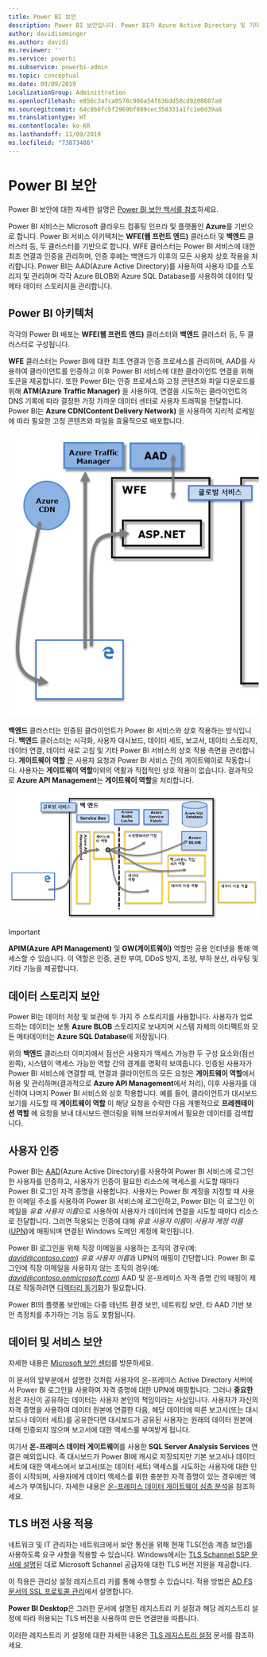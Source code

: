 ```yaml
---
title: Power BI 보안
description: Power BI 보안입니다. Power BI가 Azure Active Directory 및 기타 Azure 서비스와 연결되는 방식입니다. 또한 이 항목에는 심층적인 내용을 제공하는 백서에 대한 링크가 포함되어 있습니다.
author: davidiseminger
ms.author: davidi
ms.reviewer: ''
ms.service: powerbi
ms.subservice: powerbi-admin
ms.topic: conceptual
ms.date: 09/09/2019
LocalizationGroup: Administration
ms.openlocfilehash: e856c3afca0578c906a54f636dd58cd9208607a8
ms.sourcegitcommit: 64c860fcbf2969bf089cec358331a1fc1e0d39a8
ms.translationtype: HT
ms.contentlocale: ko-KR
ms.lasthandoff: 11/09/2019
ms.locfileid: "73873486"
---
```

# <a name="power-bi-security"></a>Power BI 보안

Power BI 보안에 대한 자세한 설명은 [Power BI 보안 백서를 참조](whitepaper-powerbi-security.md)하세요.

Power BI 서비스는 Microsoft 클라우드 컴퓨팅 인프라 및 플랫폼인 **Azure**를 기반으로 합니다. Power BI 서비스 아키텍처는 **WFE(웹 프런트 엔드)** 클러스터 및 **백엔드** 클러스터 등, 두 클러스터를 기반으로 합니다. WFE 클러스터는 Power BI 서비스에 대한 최초 연결과 인증을 관리하며, 인증 후에는 백엔드가 이후의 모든 사용자 상호 작용을 처리합니다. Power BI는 AAD(Azure Active Directory)를 사용하여 사용자 ID를 스토리지 및 관리하며 각각 Azure BLOB와 Azure SQL Database를 사용하여 데이터 및 메타 데이터 스토리지을 관리합니다.

## <a name="power-bi-architecture"></a>Power BI 아키텍처

각각의 Power BI 배포는 **WFE(웹 프런트 엔드)** 클러스터와 **백엔드** 클러스터 등, 두 클러스터로 구성됩니다.

**WFE** 클러스터는 Power BI에 대한 최초 연결과 인증 프로세스를 관리하며, AAD를 사용하여 클라이언트를 인증하고 이후 Power BI 서비스에 대한 클라이언트 연결을 위해 토큰을 제공합니다. 또한 Power BI는 인증 프로세스와 고정 콘텐츠와 파일 다운로드를 위해 **ATM(Azure Traffic Manager)** 을 사용하여, 연결을 시도하는 클라이언트의 DNS 기록에 따라 결정한 가장 가까운 데이터 센터로 사용자 트래픽을 전달합니다. Power BI는 **Azure CDN(Content Delivery Network)** 을 사용하여 지리적 로케일에 따라 필요한 고정 콘텐츠와 파일을 효율적으로 배포합니다.

![](media/service-admin-power-bi-security/pbi_security_v2_wfe.png)

**백엔드** 클러스터는 인증된 클라이언트가 Power BI 서비스와 상호 작용하는 방식입니다. **백엔드** 클러스터는 시각화, 사용자 대시보드, 데이터 세트, 보고서, 데이터 스토리지, 데이터 연결, 데이터 새로 고침 및 기타 Power BI 서비스의 상호 작용 측면을 관리합니다. **게이트웨이 역할** 은 사용자 요청과 Power BI 서비스 간의 게이트웨이로 작동합니다. 사용자는 **게이트웨이 역할**이외의 역활과 직접적인 상호 작용이 없습니다. 결과적으로 **Azure API Management**는 **게이트웨이 역할**을 처리합니다.

![](media/service-admin-power-bi-security/pbi_security_v2_backend_updated.png)

> [!IMPORTANT]
> **APIM(Azure API Management)** 및 **GW(게이트웨이)** 역할만 공용 인터넷을 통해 액세스할 수 있습니다. 이 역할은 인증, 권한 부여, DDoS 방지, 조정, 부하 분산, 라우팅 및 기타 기능을 제공합니다.

## <a name="data-storage-security"></a>데이터 스토리지 보안

Power BI는 데이터 저장 및 보관에 두 가지 주 스토리지를 사용합니다. 사용자가 업로드하는 데이터는 보통 **Azure BLOB** 스토리지로 보내지며 시스템 자체의 아티팩트와 모든 메타데이터는 **Azure SQL Database**에 저장됩니다.

위의 **백엔드** 클러스터 이미지에서 점선은 사용자가 액세스 가능한 두 구성 요소와(점선 왼쪽), 시스템이 액세스 가능한 역할 간의 경계를 명확히 보여줍니다. 인증된 사용자가 Power BI 서비스에 연결할 때, 연결과 클라이언트의 모든 요청은 **게이트웨이 역할**에서 허용 및 관리하며(결과적으로 **Azure API Management**에서 처리), 이후 사용자를 대신하여 나머지 Power BI 서비스와 상호 작용합니다. 예를 들어, 클라이언트가 대시보드 보기를 시도할 때 **게이트웨이 역할** 이 해당 요청을 수락한 다음 개별적으로 **프레젠테이션 역할** 에 요청을 보내 대시보드 렌더링을 위해 브라우저에서 필요한 데이터를 검색합니다.

## <a name="user-authentication"></a>사용자 인증

Power BI는 [AAD](https://azure.microsoft.com/services/active-directory/)(Azure Active Directory)를 사용하여 Power BI 서비스에 로그인한 사용자를 인증하고, 사용자가 인증이 필요한 리소스에 액세스를 시도할 때마다 Power BI 로그인 자격 증명을 사용합니다. 사용자는 Power BI 계정을 지정할 때 사용한 이메일 주소를 사용하여 Power BI 서비스에 로그인하고, Power BI는 이 로그인 이메일을 *유효 사용자 이름*으로 사용하여 사용자가 데이터에 연결을 시도할 때마다 리소스로 전달합니다. 그러면 적용되는 인증에 대해 *유효 사용자 이름*이 *사용자 계정 이름*([UPN](https://msdn.microsoft.com/library/windows/desktop/aa380525\(v=vs.85\).aspx))에 매핑되며 연결된 Windows 도메인 계정에 확인됩니다.

Power BI 로그인을 위해 직장 이메일을 사용하는 조직의 경우(예: <em>david@contoso.com</em>) *유효 사용자 이름*과 UPN의 매핑이 간단합니다. Power BI 로그인에 직장 이메일을 사용하지 않는 조직의 경우(예: <em>david@contoso.onmicrosoft.com</em>) AAD 및 온-프레미스 자격 증명 간의 매핑이 제대로 작동하려면 [디렉터리 동기화](https://technet.microsoft.com/library/jj573653.aspx)가 필요합니다.

Power BI의 플랫폼 보안에는 다중 테넌트 환경 보안, 네트워킹 보안, 타 AAD 기반 보안 측정치를 추가하는 기능 등도 포함됩니다.

## <a name="data-and-service-security"></a>데이터 및 서비스 보안

자세한 내용은 [Microsoft 보안 센터](https://www.microsoft.com/trustcenter)를 방문하세요.

이 문서의 앞부분에서 설명한 것처럼 사용자의 온-프레미스 Active Directory 서버에서 Power BI 로그인을 사용하여 자격 증명에 대한 UPN에 매핑합니다. 그러나 **중요한** 점은 자신이 공유하는 데이터는 사용자 본인의 책임이라는 사실입니다. 사용자가 자신의 자격 증명을 사용하여 데이터 원본에 연결한 다음, 해당 데이터에 따른 보고서(또는 대시보드나 데이터 세트)를 공유한다면 대시보드가 공유된 사용자는 원래의 데이터 원본에 대해 인증되지 않으며 보고서에 대한 액세스를 부여받게 됩니다.

여기서 **온-프레미스 데이터 게이트웨이**를 사용한 **SQL Server Analysis Services** 연결은 예외입니다. 즉 대시보드가 Power BI에 캐시로 저장되지만 기본 보고서나 데이터 세트에 대한 액세스에서 보고서(또는 데이터 세트) 액세스를 시도하는 사용자에 대한 인증이 시작되며, 사용자에게 데이터 액세스를 위한 충분한 자격 증명이 있는 경우에만 액세스가 부여됩니다. 자세한 내용은 [온-프레미스 데이터 게이트웨이 심층 분석](service-gateway-onprem-indepth.md)을 참조하세요.

## <a name="enforcing-tls-version-usage"></a>TLS 버전 사용 적용

네트워크 및 IT 관리자는 네트워크에서 보안 통신을 위해 현재 TLS(전송 계층 보안)를 사용하도록 요구 사항을 적용할 수 있습니다. Windows에서는 [TLS Schannel SSP 문서에 설명](https://docs.microsoft.com/windows/desktop/SecAuthN/protocols-in-tls-ssl--schannel-ssp-)된 대로 Microsoft Schannel 공급자에 대한 TLS 버전 지원을 제공합니다.

이 적용은 관리상 설정 레지스트리 키를 통해 수행할 수 있습니다. 적용 방법은 [AD FS 문서의 SSL 프로토콜 관리](https://docs.microsoft.com/windows-server/identity/ad-fs/operations/manage-ssl-protocols-in-ad-fs)에서 설명합니다. 

**Power BI Desktop**은 그러한 문서에 설명된 레지스트리 키 설정과 해당 레지스트리 설정에 따라 허용되는 TLS 버전을 사용하여 만든 연결만을 따릅니다.

이러한 레지스트리 키 설정에 대한 자세한 내용은 [TLS 레지스트리 설정](https://docs.microsoft.com/windows-server/security/tls/tls-registry-settings) 문서를 참조하세요.

